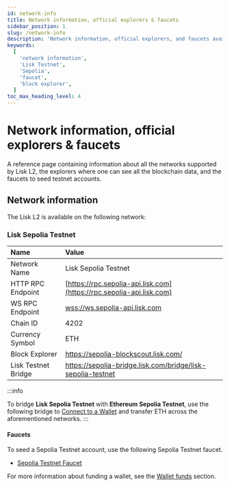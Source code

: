 ```yaml
---
id: network-info
title: Network information, official explorers & faucets
sidebar_position: 1
slug: /network-info
description: 'Network information, official explorers, and faucets available for Lisk L2 network.'
keywords:
  [
    'network information',
    'Lisk Testnet',
    'Sepolia',
    'faucet',
    'block explorer',
  ]
toc_max_heading_level: 4
---
```


# Network information, official explorers & faucets
A reference page containing information about all the networks supported by Lisk L2, the explorers where one can see all the blockchain data, and the faucets to seed testnet accounts.

## Network information
The Lisk L2 is available on the following network:

### Lisk Sepolia Testnet

| Name            | Value                                                                       |
| :-------------- | :-------------------------------------------------------------------------- |
| Network Name    | Lisk Sepolia Testnet                                                        |
| HTTP RPC Endpoint    | [https://rpc.sepolia-api.lisk.com](https://rpc.sepolia-api.lisk.com)   |
| WS RPC Endpoint    | [wss://ws.sepolia-api.lisk.com](wss://ws.sepolia-api.lisk.com)           |
| Chain ID        | 4202                                                                        |
| Currency Symbol | ETH                                                                         |
| Block Explorer  | https://sepolia-blockscout.lisk.com/                                        |
| Lisk Testnet Bridge| https://sepolia-bridge.lisk.com/bridge/lisk-sepolia-testnet 


:::info

To bridge **Lisk Sepolia Testnet** with **Ethereum Sepolia Testnet**, use the following bridge to [Connect to a Wallet](connecting-to-a-wallet) and transfer ETH across the aforementioned networks.
:::

#### Faucets
To seed a Sepolia Testnet account, use the following Sepolia Testnet faucet.

- [Sepolia Testnet Faucet](https://sepoliafaucet.com)

For more information about funding a wallet, see the [Wallet funds](building-on-lisk/deploying-a-smart-contract#wallet-funds) section.
